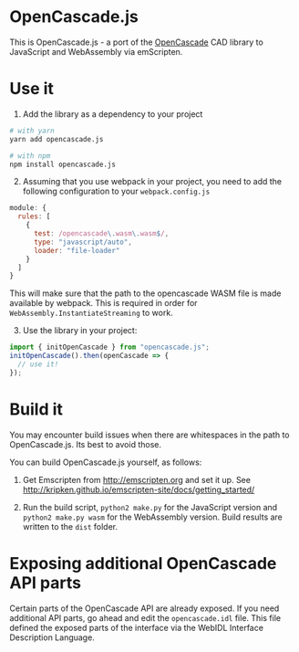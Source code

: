OpenCascade.js
==============

This is OpenCascade.js - a port of the [OpenCascade](https://www.opencascade.com/) CAD library to JavaScript and WebAssembly via emScripten.

# Use it

1. Add the library as a dependency to your project
 ```sh
 # with yarn
 yarn add opencascade.js

 # with npm
 npm install opencascade.js
 ```
2. Assuming that you use webpack in your project, you need to add the following configuration to your `webpack.config.js`

  ``` javascript
  module: {
    rules: [
      {
        test: /opencascade\.wasm\.wasm$/,
        type: "javascript/auto",
        loader: "file-loader"
      }
    ]
  }
  ```
  This will make sure that the path to the opencascade WASM file is made available by webpack. This is required in order for `WebAssembly.InstantiateStreaming` to work.

3. Use the library in your project:
``` javascript
import { initOpenCascade } from "opencascade.js";
initOpenCascade().then(openCascade => {
  // use it!
});
```

# Build it

You may encounter build issues when there are whitespaces in the path to OpenCascade.js. Its best to avoid those.

You can build OpenCascade.js yourself, as follows:

1. Get Emscripten from http://emscripten.org and set it up. See http://kripken.github.io/emscripten-site/docs/getting_started/

2. Run the build script, `python2 make.py` for the JavaScript version and `python2 make.py wasm` for the WebAssembly version. Build results are written to the `dist` folder.

# Exposing additional OpenCascade API parts

Certain parts of the OpenCascade API are already exposed. If you need additional API parts, go ahead and edit the `opencascade.idl` file. This file defined the exposed parts of the interface via the WebIDL Interface Description Language.
